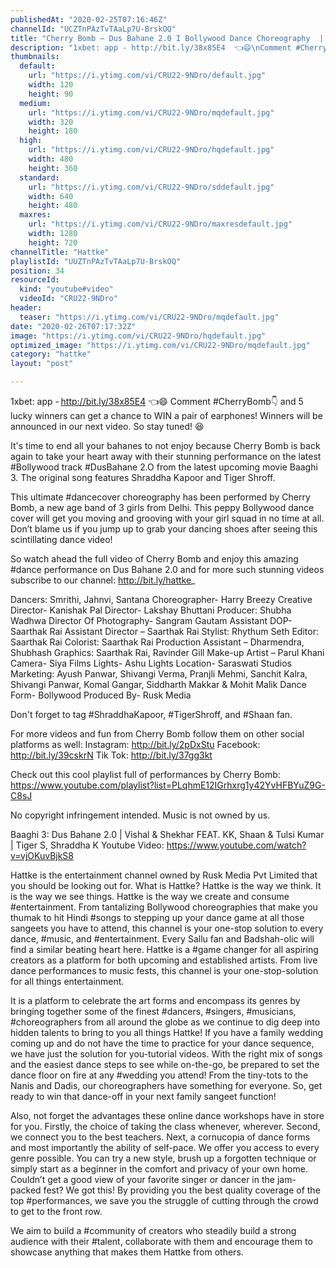 ```yaml
---
publishedAt: "2020-02-25T07:16:46Z"
channelId: "UCZTnPAzTvTAaLp7U-BrskOQ"
title: "Cherry Bomb – Dus Bahane 2.0 I Bollywood Dance Choreography  | Hattke"
description: "1xbet: app - http://bit.ly/38x85E4  👈😄\nComment #CherryBomb👇 and 5 lucky winners can get a chance to WIN a pair of earphones! \nWinners will be announced in our next video. So stay tuned! 😆\n\nIt's time to end all your bahanes to not enjoy because Cherry Bomb is back again to take your heart away with their stunning performance on the latest #Bollywood track #DusBahane 2.O from the latest upcoming movie Baaghi 3.  The original song features Shraddha Kapoor and Tiger Shroff. \n\nThis ultimate #dancecover choreography has been performed by Cherry Bomb, a new age band of 3 girls from Delhi. This peppy Bollywood dance cover will get you moving and grooving with your girl squad in no time at all. Don’t blame us if you jump up to grab your dancing shoes after seeing this scintillating dance video!\n\nSo watch ahead the full video of Cherry Bomb and enjoy this amazing #dance performance on Dus Bahane 2.0 and for more such stunning videos subscribe to our channel: http://bit.ly/hattke_\n\nDancers: Smrithi, Jahnvi, Santana \nChoreographer- Harry Breezy\nCreative Director- Kanishak Pal \nDirector- Lakshay Bhuttani \nProducer: Shubha Wadhwa\n Director Of Photography- Sangram Gautam\n Assistant DOP- Saarthak Rai\nAssistant Director – Saarthak Rai\nStylist: Rhythum Seth\n Editor: Saarthak Rai \nColorist: Saarthak Rai \nProduction Assistant – Dharmendra, Shubhash \nGraphics: Saarthak Rai, Ravinder Gill \nMake-up Artist – Parul Khani\nCamera- Siya Films\n Lights- Ashu Lights\n Location- Saraswati Studios\n Marketing: Ayush Panwar, Shivangi Verma, Pranjli Mehmi, Sanchit Kalra, Shivangi Panwar, Komal Gangar, Siddharth Makkar & Mohit Malik\n Dance Form- Bollywood \nProduced By- Rusk Media\n\nDon't forget to tag #ShraddhaKapoor, #TigerShroff, and #Shaan fan.\n\nFor more videos and fun from Cherry Bomb follow them on other social platforms as well:\nInstagram: http://bit.ly/2pDxStu\nFacebook: http://bit.ly/39cskrN\nTik Tok: http://bit.ly/37gg3kt\n\nCheck out this cool playlist full of performances by Cherry Bomb: https://www.youtube.com/playlist?list=PLqhmE12IGrhxrg1y42YvHFBYuZ9G-C8sJ\n\nNo copyright infringement intended. Music is not owned by us. \n\nBaaghi 3: Dus Bahane 2.0 | Vishal & Shekhar FEAT. KK, Shaan & Tulsi Kumar | Tiger S, Shraddha K\nYoutube Video: https://www.youtube.com/watch?v=vjOKuvBjkS8\n\nHattke is the entertainment channel owned by Rusk Media Pvt Limited that you should be looking out for. What is Hattke? Hattke is the way we think. It is the way we see things. Hattke is the way we create and consume #entertainment. From tantalizing Bollywood choreographies that make you thumak to hit Hindi #songs to stepping up your dance game at all those sangeets you have to attend, this channel is your one-stop solution to every dance, #music, and #entertainment. Every Sallu fan and Badshah-olic will find a similar beating heart here. Hattke is a #game changer for all aspiring creators as a platform for both upcoming and established artists. From live dance performances to music fests, this channel is your one-stop-solution for all things entertainment.\n\nIt is a platform to celebrate the art forms and encompass its genres by bringing together some of the finest #dancers, #singers, #musicians, #choreographers from all around the globe as we continue to dig deep into hidden talents to bring to you all things Hattke! If you have a family wedding coming up and do not have the time to practice for your dance sequence, we have just the solution for you-tutorial videos. With the right mix of songs and the easiest dance steps to see while on-the-go, be prepared to set the dance floor on fire at any #wedding you attend! From the tiny-tots to the Nanis and Dadis, our choreographers have something for everyone. So, get ready to win that dance-off in your next family sangeet function!\n\nAlso, not forget the advantages these online dance workshops have in store for you. Firstly, the choice of taking the class whenever, wherever. Second, we connect you to the best teachers. Next, a cornucopia of dance forms and most importantly the ability of self-pace. We offer you access to every genre possible. You can try a new style, brush up a forgotten technique or simply start as a beginner in the comfort and privacy of your own home. Couldn’t get a good view of your favorite singer or dancer in the jam-packed fest? We got this! By providing you the best quality coverage of the top #performances, we save you the struggle of cutting through the crowd to get to the front row.\n\nWe aim to build a #community of creators who steadily build a strong audience with their #talent, collaborate with them and encourage them to showcase anything that makes them Hattke from others."
thumbnails:
  default:
    url: "https://i.ytimg.com/vi/CRU22-9NDro/default.jpg"
    width: 120
    height: 90
  medium:
    url: "https://i.ytimg.com/vi/CRU22-9NDro/mqdefault.jpg"
    width: 320
    height: 180
  high:
    url: "https://i.ytimg.com/vi/CRU22-9NDro/hqdefault.jpg"
    width: 480
    height: 360
  standard:
    url: "https://i.ytimg.com/vi/CRU22-9NDro/sddefault.jpg"
    width: 640
    height: 480
  maxres:
    url: "https://i.ytimg.com/vi/CRU22-9NDro/maxresdefault.jpg"
    width: 1280
    height: 720
channelTitle: "Hattke"
playlistId: "UUZTnPAzTvTAaLp7U-BrskOQ"
position: 34
resourceId:
  kind: "youtube#video"
  videoId: "CRU22-9NDro"
header:
  teaser: "https://i.ytimg.com/vi/CRU22-9NDro/mqdefault.jpg"
date: "2020-02-26T07:17:32Z"
image: "https://i.ytimg.com/vi/CRU22-9NDro/hqdefault.jpg"
optimized_image: "https://i.ytimg.com/vi/CRU22-9NDro/mqdefault.jpg"
category: "hattke"
layout: "post"

---
```

1xbet: app - http://bit.ly/38x85E4  👈😄
Comment #CherryBomb👇 and 5 lucky winners can get a chance to WIN a pair of earphones! 
Winners will be announced in our next video. So stay tuned! 😆

It's time to end all your bahanes to not enjoy because Cherry Bomb is back again to take your heart away with their stunning performance on the latest #Bollywood track #DusBahane 2.O from the latest upcoming movie Baaghi 3.  The original song features Shraddha Kapoor and Tiger Shroff. 

This ultimate #dancecover choreography has been performed by Cherry Bomb, a new age band of 3 girls from Delhi. This peppy Bollywood dance cover will get you moving and grooving with your girl squad in no time at all. Don’t blame us if you jump up to grab your dancing shoes after seeing this scintillating dance video!

So watch ahead the full video of Cherry Bomb and enjoy this amazing #dance performance on Dus Bahane 2.0 and for more such stunning videos subscribe to our channel: http://bit.ly/hattke_

Dancers: Smrithi, Jahnvi, Santana 
Choreographer- Harry Breezy
Creative Director- Kanishak Pal 
Director- Lakshay Bhuttani 
Producer: Shubha Wadhwa
 Director Of Photography- Sangram Gautam
 Assistant DOP- Saarthak Rai
Assistant Director – Saarthak Rai
Stylist: Rhythum Seth
 Editor: Saarthak Rai 
Colorist: Saarthak Rai 
Production Assistant – Dharmendra, Shubhash 
Graphics: Saarthak Rai, Ravinder Gill 
Make-up Artist – Parul Khani
Camera- Siya Films
 Lights- Ashu Lights
 Location- Saraswati Studios
 Marketing: Ayush Panwar, Shivangi Verma, Pranjli Mehmi, Sanchit Kalra, Shivangi Panwar, Komal Gangar, Siddharth Makkar & Mohit Malik
 Dance Form- Bollywood 
Produced By- Rusk Media

Don't forget to tag #ShraddhaKapoor, #TigerShroff, and #Shaan fan.

For more videos and fun from Cherry Bomb follow them on other social platforms as well:
Instagram: http://bit.ly/2pDxStu
Facebook: http://bit.ly/39cskrN
Tik Tok: http://bit.ly/37gg3kt

Check out this cool playlist full of performances by Cherry Bomb: https://www.youtube.com/playlist?list=PLqhmE12IGrhxrg1y42YvHFBYuZ9G-C8sJ

No copyright infringement intended. Music is not owned by us. 

Baaghi 3: Dus Bahane 2.0 | Vishal & Shekhar FEAT. KK, Shaan & Tulsi Kumar | Tiger S, Shraddha K
Youtube Video: https://www.youtube.com/watch?v=vjOKuvBjkS8

Hattke is the entertainment channel owned by Rusk Media Pvt Limited that you should be looking out for. What is Hattke? Hattke is the way we think. It is the way we see things. Hattke is the way we create and consume #entertainment. From tantalizing Bollywood choreographies that make you thumak to hit Hindi #songs to stepping up your dance game at all those sangeets you have to attend, this channel is your one-stop solution to every dance, #music, and #entertainment. Every Sallu fan and Badshah-olic will find a similar beating heart here. Hattke is a #game changer for all aspiring creators as a platform for both upcoming and established artists. From live dance performances to music fests, this channel is your one-stop-solution for all things entertainment.

It is a platform to celebrate the art forms and encompass its genres by bringing together some of the finest #dancers, #singers, #musicians, #choreographers from all around the globe as we continue to dig deep into hidden talents to bring to you all things Hattke! If you have a family wedding coming up and do not have the time to practice for your dance sequence, we have just the solution for you-tutorial videos. With the right mix of songs and the easiest dance steps to see while on-the-go, be prepared to set the dance floor on fire at any #wedding you attend! From the tiny-tots to the Nanis and Dadis, our choreographers have something for everyone. So, get ready to win that dance-off in your next family sangeet function!

Also, not forget the advantages these online dance workshops have in store for you. Firstly, the choice of taking the class whenever, wherever. Second, we connect you to the best teachers. Next, a cornucopia of dance forms and most importantly the ability of self-pace. We offer you access to every genre possible. You can try a new style, brush up a forgotten technique or simply start as a beginner in the comfort and privacy of your own home. Couldn’t get a good view of your favorite singer or dancer in the jam-packed fest? We got this! By providing you the best quality coverage of the top #performances, we save you the struggle of cutting through the crowd to get to the front row.

We aim to build a #community of creators who steadily build a strong audience with their #talent, collaborate with them and encourage them to showcase anything that makes them Hattke from others.